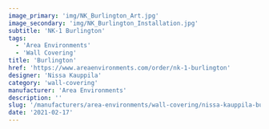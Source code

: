 ```yaml
---
image_primary: 'img/NK_Burlington_Art.jpg'
image_secondary: 'img/NK_Burlington_Installation.jpg'
subtitle: 'NK-1 Burlington'
tags:
  - 'Area Environments'
  - 'Wall Covering'
title: 'Burlington'
href: 'https://www.areaenvironments.com/order/nk-1-burlington'
designer: 'Nissa Kauppila'
category: 'wall-covering'
manufacturer: 'Area Environments'
description: ''
slug: '/manufacturers/area-environments/wall-covering/nissa-kauppila-burlington'
date: '2021-02-17'
---
```

